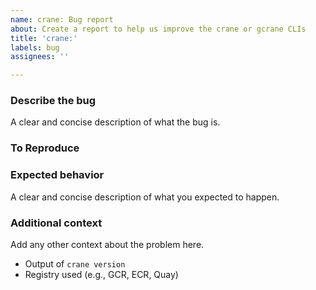 ```yaml
---
name: crane: Bug report
about: Create a report to help us improve the crane or gcrane CLIs
title: 'crane:'
labels: bug
assignees: ''

---
```


### Describe the bug

A clear and concise description of what the bug is.

### To Reproduce

### Expected behavior

A clear and concise description of what you expected to happen.

### Additional context

Add any other context about the problem here.

- Output of `crane version`
- Registry used (e.g., GCR, ECR, Quay)
